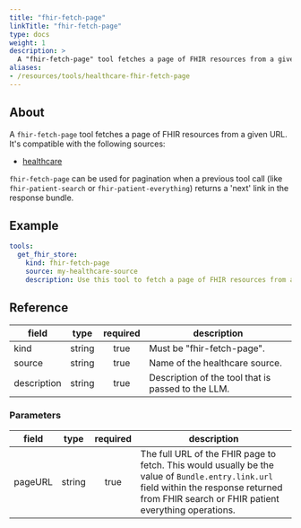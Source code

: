 ```yaml
---
title: "fhir-fetch-page"
linkTitle: "fhir-fetch-page"
type: docs
weight: 1
description: >
  A "fhir-fetch-page" tool fetches a page of FHIR resources from a given URL.
aliases:
- /resources/tools/healthcare-fhir-fetch-page
---
```


## About

A `fhir-fetch-page` tool fetches a page of FHIR resources from a given URL. It's
compatible with the following sources:

- [healthcare](../../sources/healthcare.md)

`fhir-fetch-page` can be used for pagination when a previous tool call (like
`fhir-patient-search` or `fhir-patient-everything`) returns a 'next' link in the response bundle.

## Example

```yaml
tools:
  get_fhir_store:
    kind: fhir-fetch-page
    source: my-healthcare-source
    description: Use this tool to fetch a page of FHIR resources from a FHIR Bundle's entry.link.url
```

## Reference

| **field**   |                  **type**                  | **required** | **description**                                    |
|-------------|:------------------------------------------:|:------------:|----------------------------------------------------|
| kind        |                   string                   |     true     | Must be "fhir-fetch-page".                         |
| source      |                   string                   |     true     | Name of the healthcare source.                     |
| description |                   string                   |     true     | Description of the tool that is passed to the LLM. |

### Parameters

| **field** |  **type**  | **required** | **description**                                                                                                                                                                               |
|-----------|:----------:|:------------:|-----------------------------------------------------------------------------------------------------------------------------------------------------------------------------------------------|
| pageURL   |   string   |     true     | The full URL of the FHIR page to fetch. This would usually be the value of `Bundle.entry.link.url` field within the response returned from FHIR search or FHIR patient everything operations. |
